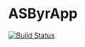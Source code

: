 # ASByrApp
[![Build Status](https://travis-ci.org/andy-sheng/ASByrApp.svg?branch=master)](https://travis-ci.org/andy-sheng/ASByrApp)
